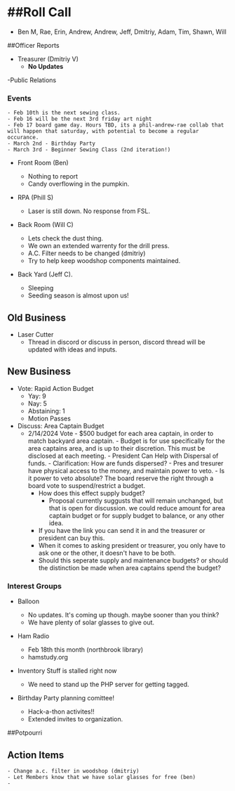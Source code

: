 ##Roll Call
=========
- Ben M, Rae, Erin, Andrew, Andrew, Jeff, Dmitriy, Adam, Tim, Shawn, Will



##Officer  Reports
- Treasurer (Dmitriy V)
  - **No Updates**

-Public Relations
  ### Events
    - Feb 10th is the next sewing class.
    - Feb 16 will be the next 3rd friday art night
    - Feb 17 board game day. Hours TBD, its a phil-andrew-rae collab that will happen that saturday, with potential to become a regular occurance.
    - March 2nd - Birthday Party
    - March 3rd - Beginner Sewing Class (2nd iteration!)
    
  
- Front Room (Ben)
  - Nothing to report
  - Candy overflowing in the pumpkin.
  
- RPA (Phill S)
  - Laser is still down. No response from FSL.

- Back Room (Will C)
  - Lets check the dust thing.
  - We own an extended warrenty for the drill press.
  - A.C. Filter needs to be changed (dmitriy)
  - Try to help keep woodshop components maintained.

- Back Yard (Jeff C).
  - Sleeping
  - Seeding season is almost upon us!

## Old Business
  - Laser Cutter
      - Thread in discord or discuss in person, discord thread will be updated with ideas and inputs.

## New Business
  - Vote: Rapid Action Budget
       - Yay: 9
       - Nay: 5
       - Abstaining: 1
       - Motion Passes
  - Discuss: Area Captain Budget
       - 2/14/2024 Vote
             - $500 budget for each area captain, in order to match backyard area captain.
             - Budget is for use specifically for the area captains area, and is up to their discretion. This must be disclosed at each meeting.
             - President Can Help with Dispersal of funds.
             - Clarification: How are funds dispersed?
                - Pres and tresurer have physical access to the money, and maintain power to veto.
                - Is it power to veto absolute? The board reserve the right through a board vote to suspend/restrict a budget.
            - How does this effect supply budget?
               - Proposal currently suggusts that will remain unchanged, but that is open for discussion. we could reduce amount for area captain budget or for supply budget to balance, or any other idea.
          - If you have the link you can send it in and the treasurer or president can buy this.
          - When it comes to asking president or treasurer, you only have to ask one or the other, it doesn't have to be both.
          - Should this seperate supply and maintenance budgets? or should the distinction be made when area captains spend the budget?

### Interest Groups
- Balloon
  - No updates. It's coming up though. maybe sooner than you think?
  - We have plenty of solar glasses to give out.

- Ham Radio
  - Feb 18th this month (northbrook library)
  - hamstudy.org

- Inventory Stuff is stalled right now
   - We need to stand up the PHP server for getting tagged.

- Birthday Party planning comittee!
   - Hack-a-thon activites!!
   - Extended invites to organization.
    
##Potpourri



## Action Items
    - Change a.c. filter in woodshop (dmitriy)
    - Let Members know that we have solar glasses for free (ben)
    -
